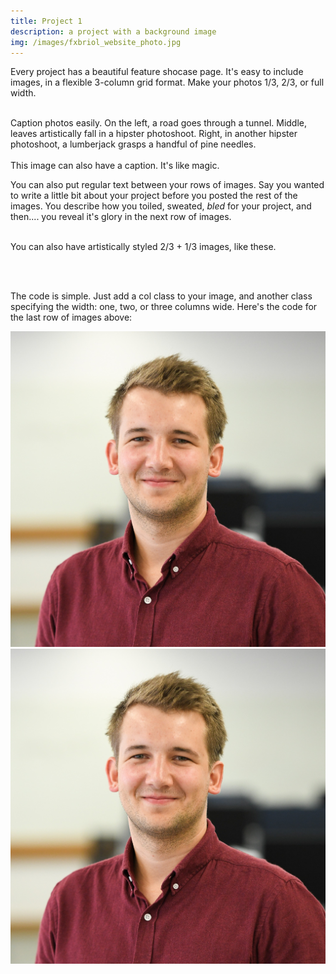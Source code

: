 ```yaml
---
title: Project 1
description: a project with a background image
img: /images/fxbriol_website_photo.jpg
---
```


Every project has a beautiful feature shocase page. It's easy to include images, in a flexible 3-column grid format. Make your photos 1/3, 2/3, or full width.


<div class="img_row">
    <img class="col one left" src="{{ site.baseurl }}/images/fxbriol_website_photo.jpg" alt="" title="example image"/>
    <img class="col one left" src="{{ site.baseurl }}/images/fxbriol_website_photo.jpg" alt="" title="example image"/>
    <img class="col one left" src="{{ site.baseurl }}/images/fxbriol_website_photo.jpg" alt="" title="example image"/>
</div>
<div class="col three caption">
    Caption photos easily. On the left, a road goes through a tunnel. Middle, leaves artistically fall in a hipster photoshoot. Right, in another hipster photoshoot, a lumberjack grasps a handful of pine needles.
</div>
<div class="img_row">
    <img class="col three left" src="{{ site.baseurl }}/images/fxbriol_website_photo.jpg" alt="" title="example image"/>
</div>
<div class="col three caption">
    This image can also have a caption. It's like magic.
</div>

You can also put regular text between your rows of images. Say you wanted to write a little bit about your project before you posted the rest of the images. You describe how you toiled, sweated, *bled* for your project, and then.... you reveal it's glory in the next row of images.


<div class="img_row">
    <img class="col two left" src="{{ site.baseurl }}/images/fxbriol_website_photo.jpg" alt="" title="example image"/>
    <img class="col one left" src="{{ site.baseurl }}/images/fxbriol_website_photo.jpg" alt="" title="example image"/>
</div>
<div class="col three caption">
    You can also have artistically styled 2/3 + 1/3 images, like these.
</div>


<br/><br/>


The code is simple. Just add a col class to your image, and another class specifying the width: one, two, or three columns wide. Here's the code for the last row of images above:

<div class="img_row">
    <img class="col two left" src="/images/fxbriol_website_photo.jpg"/>
    <img class="col one left" src="/images/fxbriol_website_photo.jpg"/>
</div>
